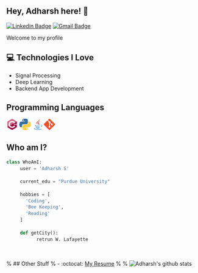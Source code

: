 <h2> Hey, Adharsh here! 👋</h2>

[![Linkedin Badge](https://img.shields.io/badge/-Adharsh-blue?style=flat-square&logo=Linkedin&logoColor=white&link=https://www.linkedin.com/in/adharsh-sabu-7b3309174/)](https://www.linkedin.com/in/adharsh-sabu-7b3309174/) [![Gmail Badge](https://img.shields.io/badge/-s_adharsh@cet.ac.in-c14438?style=flat-square&logo=Gmail&logoColor=white&link=mailto:s_adharsh@cet.ac.in)](mailto:s_adharsh@cet.ac.in)

Welcome to my profile
## :computer: Technologies I Love
* Signal Processing
* Deep Learning
* Backend App Development

## Programming Languages
<img src = 'https://github.com/raven-97/raven-97/blob/master/images/cpp.svg' width='30'/> <img src = 'https://github.com/raven-97/raven-97/blob/master/images/python2.png' height='30'/> <img src = 'https://github.com/raven-97/raven-97/blob/master/images/java.svg' width='30'/><img src = 'https://github.com/raven-97/raven-97/blob/master/images/git.svg' width='30'/>
 
 ## Who am I?
 ```python
 class WhoAmI:
      user = 'Adharsh S'
      
      current_edu = "Purdue University"
      
      hobbies = [
        'Coding',
        'Bee Keeping',
        'Reading'
      ]
	
      def getCity():
            retrun W. Lafayette

	
 ``` 
 
% ## Other Stuff
%  - :octocat: [My Resume](https://drive.google.com/file/d/1YuNsG5TbCGCFiO_6EjvstKXomCnOxZoS/view?usp=sharing)
%
% ![Adharsh's github stats](https://github-readme-stats.vercel.app/api?username=raven-97&show_icons=true&hide=[%22issues%22])
 
 
